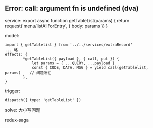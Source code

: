 

## Error: call: argument fn is undefined (dva)


service:
    export async function getTableList(params) {
        return request('menu/listAllForEntry', { body: params })
    }


model:

    import { getTablelist } from '../../services/extraRecord'
    ... 略
    effects: {
            *getTableList({ payload }, { call, put }) {
                let params = { ...QUERY, ...payload }
                const { CODE, DATA, MSG } = yield call(getTablelist, params)    // 问题所在
            },
    }


trigger:

    dispatch({ type: 'getTableList' })


solve:
    大小写问题






redux-saga 

    